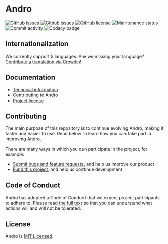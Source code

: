 # Andro

[![GitHub issues](https://img.shields.io/github/issues/CMihai99/andro?style=flat-square)](https://github.com/CMihai99/andro/issues)
[![Github issues](https://img.shields.io/github/issues-closed/CMihai99/andro?style=flat-square)](https://github.com/CMihai99/andro/issues?q=is%3Aissue+is%3Aclosed)
[![GitHub license](https://img.shields.io/github/license/CMihai99/andro?color=g&style=flat-square)](https://github.com/CMihai99/andro/blob/master/LICENSE)
![Maintenance status](https://img.shields.io/maintenance/yes/2021?style=flat-square)
![Commit activity](https://img.shields.io/github/commit-activity/w/CMihai99/andro?color=g&style=flat-square)
![Codacy badge](https://img.shields.io/codacy/grade/23f542e075834f949e2871a52692a5da?color=g&style=flat-square)

## Internationalization

We currently support 5 languages. Are we missing your language? [Contribute a translation via Crowdin](https://crowdin.com/project/andro-dashboard)!

## Documentation

  - [Technical information](https://github.com/CMihai99/andro/blob/main/README.md)
  - [Contributing to Andro](https://github.com/CMihai99/andro/blob/main/CONTRIBUTING.md)
  - [Project license](https://github.com/CMihai99/andro/blob/main/LICENSE)

## Contributing

The main purpose of this repository is to continue evolving Andro, making it faster and easier to use. Read below to learn how you can take part in improving Andro.

There are many ways in which you can participate in the project, for example:

  - [Submit bugs and feature requests](https://github.com/CMihai99/andro/issues), and help us improve our product
  - [Fund this project](https://www.paypal.com/paypalme/Impulse884?locale.x=en_US), and help us continue development

## Code of Conduct

Andro has adopted a Code of Conduct that we expect project participants to adhere to. Please read [the full text](https://code.fb.com/codeofconduct) so that you can understand what actions will and will not be tolerated.

## License

Andro is [MIT Licensed](LICENSE).
